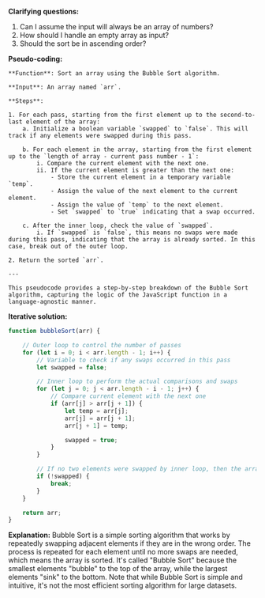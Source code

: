 <!-- Sorting an array using a custom sorting algorithm. For the purpose of this demonstration, let's choose to implement the Bubble Sort algorithm. We'll solve this problem using JavaScript. Do not use the built-in `sort()` method.

Example
Input: [9, 2, 7, 12]
Output: [2, 7, 9, 12] -->

**Clarifying questions:**
1) Can I assume the input will always be an array of numbers?
2) How should I handle an empty array as input?
3) Should the sort be in ascending order?

**Pseudo-coding:**
```
**Function**: Sort an array using the Bubble Sort algorithm.

**Input**: An array named `arr`.

**Steps**:

1. For each pass, starting from the first element up to the second-to-last element of the array:
    a. Initialize a boolean variable `swapped` to `false`. This will track if any elements were swapped during this pass.
    
    b. For each element in the array, starting from the first element up to the `length of array - current pass number - 1`:
        i. Compare the current element with the next one.
        ii. If the current element is greater than the next one:
            - Store the current element in a temporary variable `temp`.
            - Assign the value of the next element to the current element.
            - Assign the value of `temp` to the next element.
            - Set `swapped` to `true` indicating that a swap occurred.
    
    c. After the inner loop, check the value of `swapped`.
        i. If `swapped` is `false`, this means no swaps were made during this pass, indicating that the array is already sorted. In this case, break out of the outer loop.

2. Return the sorted `arr`.

---

This pseudocode provides a step-by-step breakdown of the Bubble Sort algorithm, capturing the logic of the JavaScript function in a language-agnostic manner.
```

**Iterative solution:**
```javascript
function bubbleSort(arr) {

    // Outer loop to control the number of passes
    for (let i = 0; i < arr.length - 1; i++) {
        // Variable to check if any swaps occurred in this pass
        let swapped = false;

        // Inner loop to perform the actual comparisons and swaps
        for (let j = 0; j < arr.length - i - 1; j++) {
            // Compare current element with the next one
            if (arr[j] > arr[j + 1]) {
                let temp = arr[j];
                arr[j] = arr[j + 1];
                arr[j + 1] = temp;

                swapped = true;
            }
        }

        // If no two elements were swapped by inner loop, then the array is sorted
        if (!swapped) {
            break;
        }
    }

    return arr;
}

```

**Explanation:**
Bubble Sort is a simple sorting algorithm that works by repeatedly swapping adjacent elements if they are in the wrong order. The process is repeated for each element until no more swaps are needed, which means the array is sorted. It's called "Bubble Sort" because the smallest elements "bubble" to the top of the array, while the largest elements "sink" to the bottom. Note that while Bubble Sort is simple and intuitive, it's not the most efficient sorting algorithm for large datasets.